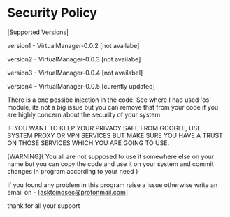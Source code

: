 # Security Policy

|Supported Versions|


version1 - VirtualManager-0.0.2 [not availabe]

version2 - VirtualManager-0.0.3 [not availabe]

version3 - VirtualManager-0.0.4 [not availabel]

version4 - VirtualManager-0.0.5 [curently updated]

There is a one possibe injection in the code. See where I had used 'os' module, its not a big issue 
but you can remove that from your code if you are highly concern about the security of your system.


IF YOU WANT TO KEEP YOUR PRIVACY SAFE FROM GOOGLE, USE SYSTEM PROXY OR VPN SERVICES 
BUT MAKE SURE YOU HAVE A TRUST ON THOSE SERVICES WHICH YOU ARE GOING TO USE.


[WARNING]{
You all are not supposed to use it somewhere else on your name
but you can copy the code and use it on your system and commit changes in program according to your need
}



If you found any problem in this program raise a issue otherwise
write an email on - [asktoinosec@protonmail.com]



thank for all your support
